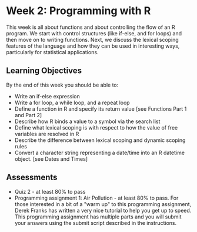 # Week 2: Programming with R
This week is all about functions and about controlling the flow of an R program. We start with control structures (like if-else, and for loops) and then move on to writing functions. Next, we discuss the lexical scoping features of the language and how they can be used in interesting ways, particularly for statistical applications.

## Learning Objectives
By the end of this week you should be able to:
- Write an if-else expression
- Write a for loop, a while loop, and a repeat loop
- Define a function in R and specify its return value [see Functions Part 1 and Part 2]
- Describe how R binds a value to a symbol via the search list
- Define what lexical scoping is with respect to how the value of free variables are resolved in R
- Describe the difference between lexical scoping and dynamic scoping rules
- Convert a character string representing a date/time into an R datetime object. [see Dates and Times]

## Assessments
- Quiz 2 - at least 80% to pass
- Programming assignment 1: Air Pollution - at least 80% to pass. For those interested in a bit of a "warm up" to this programming assignment, Derek Franks has written a very nice tutorial to help you get up to speed. This programming assignment has multiple parts and you will submit your answers using the submit script described in the instructions.

